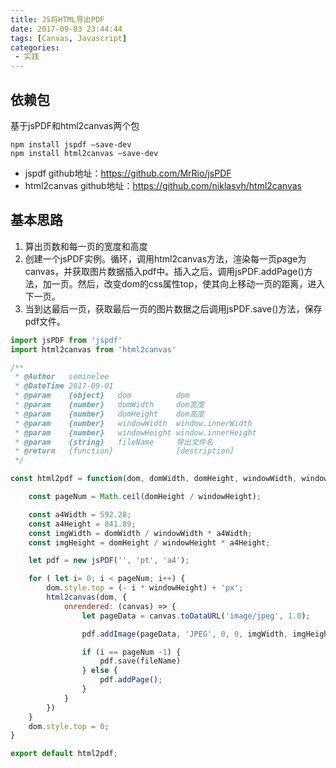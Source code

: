 ```yaml
---
title: JS将HTML导出PDF
date: 2017-09-03 23:44:44
tags: [Canvas, Javascript]
categories:
 - 实践
---
```

## 依赖包
基于jsPDF和html2canvas两个包
```
npm install jspdf –save-dev
npm install html2canvas –save-dev
```
 - jspdf github地址：https://github.com/MrRio/jsPDF
 - html2canvas github地址：https://github.com/niklasvh/html2canvas

<!-- more -->
## 基本思路
 1. 算出页数和每一页的宽度和高度
 2. 创建一个jsPDF实例。循环，调用html2canvas方法，渲染每一页page为canvas，并获取图片数据插入pdf中。插入之后，调用jsPDF.addPage()方法，加一页。然后，改变dom的css属性top，使其向上移动一页的距离，进入下一页。
 3. 当到达最后一页，获取最后一页的图片数据之后调用jsPDF.save()方法，保存pdf文件。


``` js
import jsPDF from 'jspdf'
import html2canvas from 'html2canvas'

/**
 * @Author   seminelee
 * @DateTime 2017-09-01
 * @param    {object}   dom          dom
 * @param    {number}   domWidth     dom宽度
 * @param    {number}   domHeight    dom高度
 * @param    {number}   windowWidth  window.innerWidth
 * @param    {number}   windowHeight window.innerHeight
 * @param    {string}   fileName     导出文件名
 * @return   {function}              [description]
 */

const html2pdf = function(dom, domWidth, domHeight, windowWidth, windowHeight, fileName){

    const pageNum = Math.ceil(domHeight / windowHeight);

    const a4Width = 592.28;
    const a4Height = 841.89;
    const imgWidth = domWidth / windowWidth * a4Width;
    const imgHeight = domHeight / windowHeight * a4Height;

    let pdf = new jsPDF('', 'pt', 'a4');

    for ( let i= 0; i < pageNum; i++) {
        dom.style.top = (- i * windowHeight) + 'px';
        html2canvas(dom, {
            onrendered: (canvas) => {
                let pageData = canvas.toDataURL('image/jpeg', 1.0);

                pdf.addImage(pageData, 'JPEG', 0, 0, imgWidth, imgHeight );

                if (i == pageNum -1) {
                    pdf.save(fileName)
                } else {
                    pdf.addPage();
                }
            }
        })
    }
    dom.style.top = 0;
}

export default html2pdf;
```
